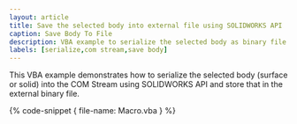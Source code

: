 ```yaml
---
layout: article
title: Save the selected body into external file using SOLIDWORKS API
caption: Save Body To File
description: VBA example to serialize the selected body as binary file using SOLIDWORKS API
labels: [serialize,com stream,save body]
---
```

This VBA example demonstrates how to serialize the selected body (surface or solid) into the COM Stream using SOLIDWORKS API and store that in the external binary file.

{% code-snippet { file-name: Macro.vba } %}